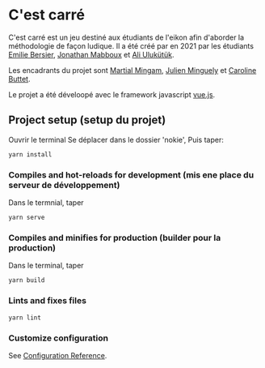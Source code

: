 # C'est carré

C'est carré est un jeu destiné aux étudiants de l'eikon afin d'aborder la méthodologie de façon ludique. Il a été créé par en 2021 par les étudiants [Emilie Bersier](mailto:emilie.bersier@eikon.ch), [Jonathan Mabboux](mailto:jonatan.mabboux@eikon.ch) et [Ali Ulukütük](mailto:ali.ulukutuk@eikon.ch).

Les encadrants du projet sont [Martial Mingam](mailto:mingamm@eikon.ch), [Julien Minguely](mailto:Julien.Minguely@edufr.ch) et [Caroline Buttet](mailto:caroline.buttet@eikon.ch).

Le projet a été déveloopé avec le framework javascript [vue.js](https://vuejs.org/).

## Project setup (setup du projet)

Ouvrir le terminal
Se déplacer dans le dossier 'nokie',
Puis taper:

```
yarn install
```

### Compiles and hot-reloads for development (mis ene place du serveur de développement)

Dans le termnial, taper

```
yarn serve
```

### Compiles and minifies for production (builder pour la production)

Dans le terminal, taper

```
yarn build
```

### Lints and fixes files

```
yarn lint
```

### Customize configuration

See [Configuration Reference](https://cli.vuejs.org/config/).
